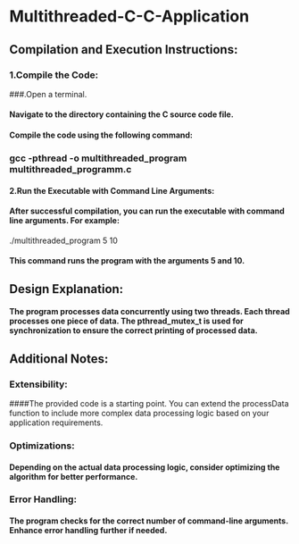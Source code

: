 # Multithreaded-C-C-Application
## Compilation and Execution Instructions:
### 1.Compile the Code:

###.Open a terminal.
#### Navigate to the directory containing the C source code file.
#### Compile the code using the following command:
### gcc -pthread -o multithreaded_program multithreaded_programm.c

#### 2.Run the Executable with Command Line Arguments:

#### After successful compilation, you can run the executable with command line arguments. For example:
./multithreaded_program 5 10
#### This command runs the program with the arguments 5 and 10.
## Design Explanation:
#### The program processes data concurrently using two threads. Each thread processes one piece of data. The pthread_mutex_t is used for synchronization to ensure the correct printing of processed data.
## Additional Notes:
### Extensibility:
####The provided code is a starting point. You can extend the processData function to include more complex data processing logic based on your application requirements.
### Optimizations:
#### Depending on the actual data processing logic, consider optimizing the algorithm for better performance.
### Error Handling:
#### The program checks for the correct number of command-line arguments. Enhance error handling further if needed.
